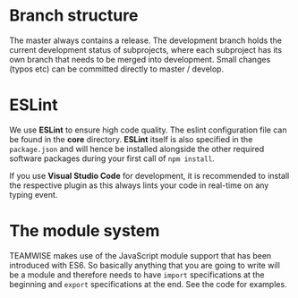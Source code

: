 # Branch structure
The master always contains a release. The development branch holds the current development status of subprojects, where each subproject has its own branch that needs to be merged into development. Small changes (typos etc) can be committed directly to master / develop.

# ESLint
We use **ESLint** to ensure high code quality. The eslint configuration file can be found in the **core** directory. **ESLint** itself is also specified in the `package.json` and will hence be installed alongside the other required software packages during your first call of `npm install`.

If you use **Visual Studio Code** for development, it is recommended to install the respective plugin as this always lints your code in real-time on any typing event.

# The module system
TEAMWISE makes use of the JavaScript module support that has been introduced with ES6. So basically anything that you are going to write will be a module and therefore needs to have `import` specifications at the beginning and `export` specifications at the end. See the code for examples.